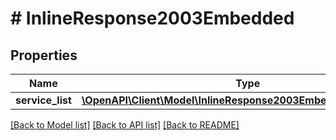 # # InlineResponse2003Embedded

## Properties

Name | Type | Description | Notes
------------ | ------------- | ------------- | -------------
**service_list** | [**\OpenAPI\Client\Model\InlineResponse2003EmbeddedServiceList[]**](InlineResponse2003EmbeddedServiceList.md) |  | 

[[Back to Model list]](../../README.md#documentation-for-models) [[Back to API list]](../../README.md#documentation-for-api-endpoints) [[Back to README]](../../README.md)


